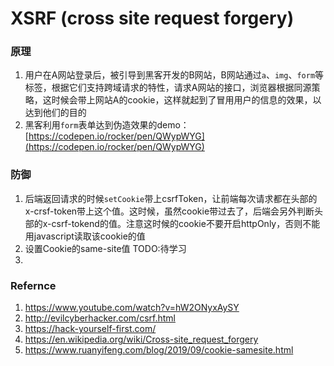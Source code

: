 # XSRF (cross site request forgery)

### 原理
1. 用户在A网站登录后，被引导到黑客开发的B网站，B网站通过```a```、```img```、```form```等标签，根据它们支持跨域请求的特性，请求A网站的接口，浏览器根据同源策略，这时候会带上网站A的cookie，这样就起到了冒用用户的信息的效果，以达到他们的目的
2. 黑客利用```form```表单达到伪造效果的demo：[https://codepen.io/rocker/pen/QWypWYG](https://codepen.io/rocker/pen/QWypWYG)

### 防御 
1. 后端返回请求的时候```setCookie```带上csrfToken，让前端每次请求都在头部的x-crsf-token带上这个值。这时候，虽然cookie带过去了，后端会另外判断头部的x-csrf-tokend的值。注意这时候的cookie不要开启httpOnly，否则不能用javascript读取该cookie的值
2. 设置Cookie的same-site值 TODO:待学习
3. 

### Refernce
1. https://www.youtube.com/watch?v=hW2ONyxAySY
2. http://evilcyberhacker.com/csrf.html
3. https://hack-yourself-first.com/
4. https://en.wikipedia.org/wiki/Cross-site_request_forgery
5. https://www.ruanyifeng.com/blog/2019/09/cookie-samesite.html